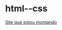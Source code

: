 # html--css

<a href= "https://ph03n3x.github.io/html--css/desafio%2010/index.html" >Site que estou montando</a>